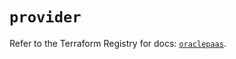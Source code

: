 # `provider`

Refer to the Terraform Registry for docs: [`oraclepaas`](https://registry.terraform.io/providers/hashicorp/oraclepaas/1.5.3/docs).
